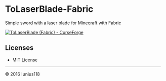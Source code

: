 # ToLaserBlade-Fabric
Simple sword with a laser blade for Minecraft with Fabric

[![ToLaserBlade (Fabric) - CurseForge](http://cf.way2muchnoise.eu/title/495286.svg)](https://www.curseforge.com/minecraft/mc-mods/tolaserblade-fabric)

## Licenses
- MIT License  

----
&copy; 2016 Iunius118
